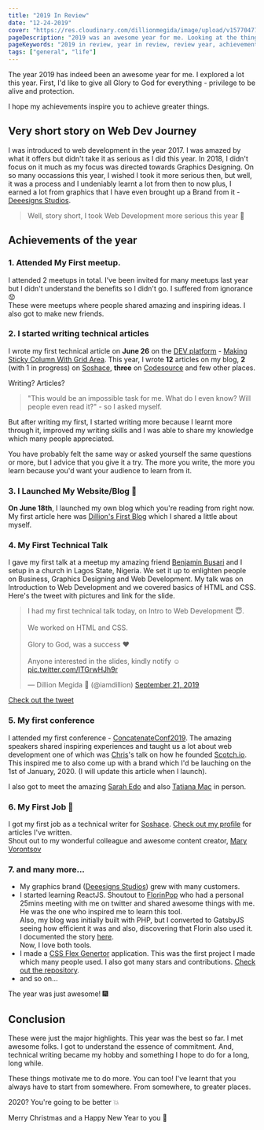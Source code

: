 ```yaml
---
title: "2019 In Review"
date: "12-24-2019"
cover: "https://res.cloudinary.com/dillionmegida/image/upload/v1577047793/images/blogs_cover/2018-in-review_tbroak.jpg"
pageDescription: "2019 was an awesome year for me. Looking at the things I was able to explore and achieve, I'm motived to more. 2020 is sure going to be better"
pageKeywords: "2019 in review, year in review, review year, achievements"
tags: ["general", "life"]
---
```


The year 2019 has indeed been an awesome year for me. I explored a lot this year. First, I'd like to give all Glory to God for everything - privilege to be alive and protection.

I hope my achievements inspire you to achieve greater things.

## Very short story on Web Dev Journey
I was introduced to web development in the year 2017. I was amazed by what it offers but didn't take it as serious as I did this year. In 2018, I didn't focus on it much as my focus was directed towards Graphics Designing. On so many occassions this year, I wished I took it more serious then, but well, it was a process and I undeniably learnt a lot from then to now plus, I earned a lot from graphics that I have even brought up a Brand from it - [Deeesigns Studios](https://twitter.com/deeesignsstudio).

> Well, story short, I took Web Development more serious this year 🤗

## Achievements of the year
### 1. Attended My First meetup.
I attended 2 meetups in total. I've been invited for many meetups last year but I didn't understand the benefits so I didn't go. I suffered from ignorance 😟<br/>
These were meetups where people shared amazing and inspiring ideas. I also got to make new friends.

### 2. I started writing technical articles
I wrote my first technical article on **June 26** on the [DEV platform](https://dev.to) - [Making Sticky Column With Grid Area](https://dev.to/dillionmegida/making-sticky-column-with-grid-area-5eph). This year, I wrote **12** articles on my blog, **2** (with 1 in progress) on [Soshace](https://blog.soshace.com/author/dillionmegida/), **three** on [Codesource](https://codesource.io/author/dillion/) and few other places.

Writing? Articles?
> "This would be an impossible task for me. What do I even know? Will people even read it?" - so I asked myself.

But after writing my first, I started writing more because I learnt more through it, improved my writing skills and I was able to share my knowledge which many people appreciated.

You have probably felt the same way or asked yourself the same questions or more, but I advice that you give it a try. The more you write, the more you learn because you'd want your audience to learn from it.

### 3. I Launched My Website/Blog 🎊
**On June 18th**, I launched my own blog which you're reading from right now. My first article here was [Dillion's First Blog](/p/first-blog/) which I shared a little about myself.
### 4. My First Technical Talk
I gave my first talk at a meetup my amazing friend [Benjamin Busari](https://twitter.com/BheejayRichard) and I setup in a church in Lagos State, Nigeria. We set it up to enlighten people on Business, Graphics Designing and Web Development. My talk was on Introduction to Web Development and we covered basics of HTML and CSS. Here's the tweet with pictures and link for the slide.
<blockquote class="twitter-tweet"><p lang="en" dir="ltr">I had my first technical talk today, on Intro to Web Development 😇.<br><br>We worked on HTML and CSS.<br><br>Glory to God, was a success ❤️<br><br>Anyone interested in the slides, kindly notify ☺️ <a href="https://t.co/ITGrwHJh9r">pic.twitter.com/ITGrwHJh9r</a></p>&mdash; Dillion Megida 🚀 (@iamdillion) <a href="https://twitter.com/iamdillion/status/1175443418216042499?ref_src=twsrc%5Etfw">September 21, 2019</a></blockquote> <script async src="https://platform.twitter.com/widgets.js" charset="utf-8"></script>

[Check out the tweet](https://twitter.com/iamdillion/status/1175443418216042499?ref_src=twsrc%5Etfw)

### 5. My first conference
I attended my first conference - [ConcatenateConf2019](https://twitter.com/ConcatenateConf). The amazing speakers shared inspiring experiences and taught us a lot about web development one of which was [Chris](https://twitter.com/chrisoncode)'s talk on how he founded [Scotch.io](https://scotch.io). This inspired me to also come up with a brand which I'd be lauching on the 1st of January, 2020. (I will update this article when I launch).

I also got to meet the amazing [Sarah Edo](https://twitter.com/sarah_edo) and also [Tatiana Mac](https://twitter.com/TatianaTMac) in person.

### 6. My First Job 🎉
I got my first job as a technical writer for [Soshace](https://soshace.com). [Check out my profile](https://blog.soshace.com/author/dillionmegida/) for articles I've written.<br/>
Shout out to my wonderful colleague and awesome content creator, [Mary Vorontsov](https://twitter.com/MaryVorontsov)

### 7. and many more...
- My graphics brand ([Deeesigns Studios](https://twitter.com/deeesignsstudio)) grew with many customers.
- I started learning ReactJS. Shoutout to [FlorinPop](https://twitter.com/florinpop1705) who had a personal 25mins meeting with me on twitter and shared awesome things with me. He was the one who inspired me to learn this tool.<br/>
Also, my blog was initially built with PHP, but I converted to GatsbyJS seeing how efficient it was and also, discovering that Florin also used it. I documented the story [here](/p/website-conversion/). <br/>Now, I love both tools.
- I made a [CSS Flex Genertor](https://cssflex-generator.netlify.com) application. This was the first project I made which many people used. I also got many stars and contributions. [Check out the repository](https://github.com/dillionmegida/cssflex-generator).
- and so on...

The year was just awesome! 🎆

## Conclusion
These were just the major highlights. This year was the best so far. I met awesome folks. I got to understand the essence of commitment. And, technical writing became my hobby and something I hope to do for a long, long while.

These things motivate me to do more. You can too! I've learnt that you always have to start from somewhere. From somewhere, to greater places.

2020? You're going to be better 💥

Merry Christmas and a Happy New Year to you 🎄
